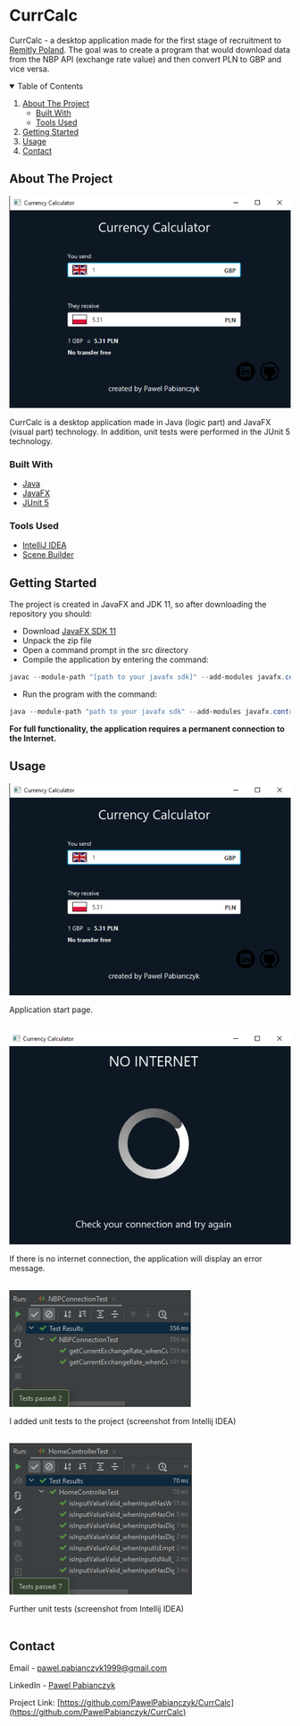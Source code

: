 # CurrCalc
CurrCalc - a desktop application made for the first stage of recruitment to [Remitly Poland](https://www.remitly.com/us/en/poland). The goal was to create a program that would download data from the NBP API (exchange rate value) and then convert PLN to GBP and vice versa.

<details open="open">
  <summary>Table of Contents</summary>
  <ol>
    <li>
      <a href="#about-the-project">About The Project</a>
      <ul>
        <li><a href="#built-with">Built With</a></li>
        <li><a href="#tools-used">Tools Used</a></li>
      </ul>
    </li>
    <li>
      <a href="#getting-started">Getting Started</a>
    </li>
    <li><a href="#usage">Usage</a></li>
    <li><a href="#contact">Contact</a></li>
  </ol>
</details>

## About The Project

![Main Page](/readme_img/home.png)

CurrCalc is a desktop application made in Java (logic part) and JavaFX (visual part) technology. In addition, unit tests were performed in the JUnit 5 technology.

### Built With
* [Java](https://www.java.com/pl/)
* [JavaFX](https://openjfx.io/)
* [JUnit 5](https://junit.org/junit5/)

### Tools Used
* [IntelliJ IDEA](https://www.jetbrains.com/idea/)
* [Scene Builder](https://gluonhq.com/products/scene-builder/)

## Getting Started

The project is created in JavaFX and JDK 11, so after downloading the repository you should:
* Download [JavaFX SDK 11](https://gluonhq.com/products/javafx/)
* Unpack the zip file
* Open a command prompt in the src directory
* Compile the application by entering the command:
```powershell
javac --module-path "[path to your javafx sdk]" --add-modules javafx.controls,javafx.fxml Main.java
```
* Run the program with the command:
```powershell
java --module-path "path to your javafx sdk" --add-modules javafx.controls,javafx.fxml Main.java
```

**For full functionality, the application requires a permanent connection to the Internet.**


## Usage

![Main Page](/readme_img/home.png)

Application start page.<br/><br/>

![Main Page](/readme_img/error.png)

If there is no internet connection, the application will display an error message.<br/><br/>

![Main Page](/readme_img/tests1.png)

I added unit tests to the project (screenshot from Intellij IDEA)<br/><br/>

![Main Page](/readme_img/tests2.png)

Further unit tests (screenshot from Intellij IDEA)<br/><br/>

## Contact

Email - pawel.pabianczyk1999@gmail.com

LinkedIn - [Pawel Pabianczyk](https://www.linkedin.com/in/pawel-pabianczyk/)

Project Link: [https://github.com/PawelPabianczyk/CurrCalc](https://github.com/PawelPabianczyk/CurrCalc)
